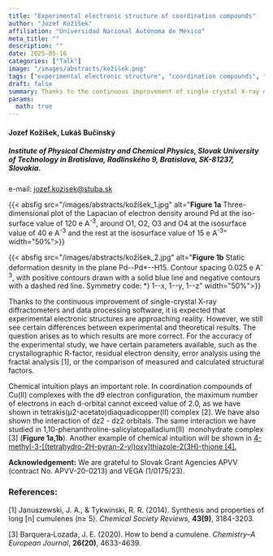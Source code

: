 ```yaml
---
title: "Experimental electronic structure of coordination compounds"
author: "Jozef Kožíšek"
affiliation: "Universidad Nacional Autónoma de México"
meta_title: ""
description: ""
date: 2025-05-16
categories: ["Talk"]
image: "/images/abstracts/kožíšek.png"
tags: ["experimental electronic structure", "coordination compounds", "quantum crystallography", "error analysis"]
draft: false
summary: Thanks to the continuous improvement of single-crystal X-ray diffractometers and data processing software, it is expected that experimental electronic structures are approaching reality. However, we still see certain differences between experimental and theoretical results.
params:
  math: true
---
```


#### Jozef Kožíšek, Lukáš Bučinský

##### Institute of Physical Chemistry and Chemical Physics, Slovak University of Technology in Bratislava, Radlinského 9, Bratislava, SK-81237, Slovakia.

e-mail: jozef.kozisek@stuba.sk


{{< absfig src="/images/abstracts/kožíšek_1.jpg" alt="**Figure 1a** Three-dimensional plot of the Lapacian of electron density around Pd at the iso-surface value of 120 e A<sup>-3</sup>, around O1, O2, O3 and O4 at the isosurface value of 40 e A<sup>-3</sup> and the rest at the isosurface value of 15 e A<sup>-3</sup>" width="50%">}}

{{< absfig src="/images/abstracts/kožíšek_2.jpg" alt="**Figure 1b** Static deformation desnity in the plane Pd--Pd*--H15. Contour spacing 0.025 e A<sup>-3</sup>, with positive contours drawn with a solid blue line and negative contours with a dashed red line. Symmetry code: *) 1--x, 1--y, 1--z" width="50%">}}


Thanks to the continuous improvement of single-crystal X-ray diffractometers and data processing software, it is expected that experimental electronic structures are approaching reality. However, we still see certain differences between experimental and theoretical results. The question arises as to which results are more correct. For the accuracy of the experimental study, we have certain parameters available, such as the crystallographic R-factor, residual electron density, error analysis using the fractal analysis [1], or the comparison of measured and calculated structural factors.

Chemical intuition plays an important role. In coordination compounds of Cu(II) complexes with the d9 electron configuration, the maximum number of electrons in each d-orbital cannot exceed value of 2.0, as we have shown in tetra­kis(μ2-acetato)di­aquadicopper(II) complex [2]. We have also shown the interaction of dz2 - dz2 orbitals. The same interaction we have studied in 1,10-phenanthroline-salicylatopalladium(II)  monohydrate complex [3] (**Figure 1a,1b**).  Another example of chemical intuition will be shown in [4-methyl-3-[(tetra­hydro-2H-pyran-2-yl)­oxy]thia­zole-2(3H)-thione [4].](https://journals.iucr.org/b/issues/2020/03/00/px5018/index.html)

**Acknowledgement:** We are grateful to Slovak Grant Agencies APVV (contract No. APVV-20-0213) and VEGA (1/0175/23).

### References:

[1] Januszewski, J. A., & Tykwinski, R. R. (2014). Synthesis and properties of long [n] cumulenes (n≥ 5). *Chemical Society Reviews*, **43(9)**, 3184-3203.

[3] Barquera‐Lozada, J. E. (2020). How to bend a cumulene. *Chemistry–A European Journal*, **26(20)**, 4633-4639.

